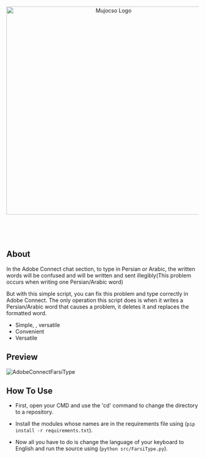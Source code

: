 <div align='center'>
  <br />
  <p>
    <a href='https://github.com/ThisIsMatin/AdobeConnectFarsiType'><img src='https://s17.picofile.com/file/8423500392/logo.png' width='546' alt='Mujocso Logo' /></a>
  </p>
    <br />
  <p>
    <img src='https://img.shields.io/badge/Latest-Version-blueviolet' alt='' />  <img src='https://img.shields.io/badge/Testing-passing-green?logo=github' alt='' /> <img src='https://img.shields.io/badge/Adobe-Connect-4fc595?logo=adobe' alt='' /> 

  </p>
</div>

## About
In the Adobe Connect chat section, to type in Persian or Arabic, the written words will be confused and will be written and sent illegibly(This problem occurs when writing one Persian/Arabic word)

But with this simple script, you can fix this problem and type correctly in Adobe Connect. The only operation this script does is when it writes a Persian/Arabic word that causes a problem, it deletes it and replaces the formatted word.

- Simple, , versatile
- Convenient
- Versatile

## Preview
![AdobeConnectFarsiType](https://s16.picofile.com/file/8423500418/preview.gif 'AdobeConnectFarsiType')

## How To Use
* First, open your CMD and use the 'cd' command to change the directory to a repository.

* Install the modules whose names are in the requirements file using (``` pip install -r requirements.txt ```).

* Now all you have to do is change the language of your keyboard to English and run the source using (```python src/FarsiType.py```).